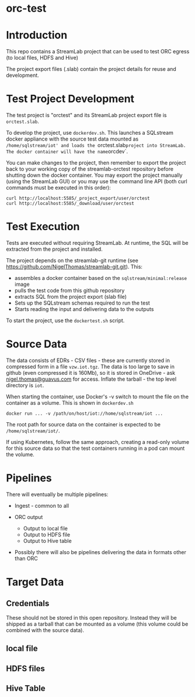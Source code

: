 # orc-test

# Introduction

This repo contains a StreamLab project that can be used to test ORC egress (to local files, HDFS and Hive)

The project export files (.slab) contain the project details for reuse and development. 


# Test Project Development 

The test project is "orctest" and its StreamLab project export file is `orctest.slab`.

To develop the project, use `dockerdev.sh`. This launches a SQLstream docker appliance with the source test data mounted as 
`/home/sqlstream/iot' and loads the `orctest.slab` project into StreamLab. The docker container will have the name `orcdev`.

You can make changes to the project, then remember to export the project back to your working copy of the streamlab-orctest repository
before shutting down the docker container. You may export the project manually (using the StreamLab GUI) or you may use the command
line API (both curl commands must be executed in this order):

```
curl http://localhost:5585/_project_export/user/orctest
curl http://localhost:5585/_download/user/orctest
```

# Test Execution

Tests are executed without requiring StreamLab. At runtime, the SQL will be extracted from the project and installed. 

The project depends on the streamlab-git runtime (see https://github.com/NigelThomas/streamlab-git.git). This:

* assembles a docker container based on the `sqlstream/minimal:release` image
* pulls the test code from this github repository
* extracts SQL from the project export (slab file)
* Sets up the SQLstream schemas required to run the test
* Starts reading the input and delivering data to the outputs

To start the project, use the `dockertest.sh` script.

# Source Data

The data consists of EDRs - CSV files - these are currently stored in compressed form in a file `vzw.iot.tgz`.
The data is too large to save in github (even compressed it is 160Mb), so it is stored in OneDrive - ask nigel.thomas@guavus.com for access. Inflate the tarball - the top level directory is `iot`.

When starting the container, use Docker's -v switch to mount the file on the container as a volume. This is shown in `dockerdev.sh`

```
docker run ... -v /path/on/host/iot://home/sqlstream/iot ...
```

The root path for source data on the container is expected to be `/home/sqlstream/iot/`.

If using Kubernetes, follow the same approach, creating a read-only volume for this source data so that the test containers running in a pod can mount the volume.


# Pipelines

There will eventually be multiple pipelines:

* Ingest - common to all

* ORC output
  * Output to local file
  * Output to HDFS file
  * Output to Hive table

* Possibly there will also be pipelines delivering the data in formats other than ORC


# Target Data

## Credentials

These should not be stored in this open repository. Instead they will be shipped as a tarball that can be mounted as a volume (this volume could be combined with the source data).

## local file

## HDFS files

## Hive Table



